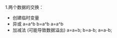 1.两个数据的交换：
  - 创建临时变量
  - 异或
    a=a^b
    b=a^b
    a=a^b
  - 加减法 (可能导致数据溢出)
    a=a+b;
    b=a-b;
    a=a-b;